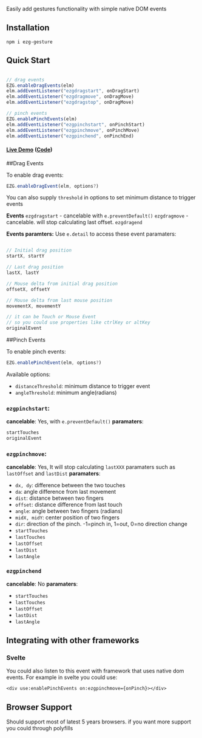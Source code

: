 Easily add gestures functionality with simple native DOM events

## Installation
`npm i ezg-gesture`

## Quick Start
```javascript

// drag events
EZG.enableDragEvents(elm)
elm.addEventListener("ezgdragstart", onDragStart)
elm.addEventListener("ezgdragmove", onDragMove)
elm.addEventListener("ezgdragstop", onDragMove)

// pinch events
EZG.enablePinchEvents(elm)
elm.addEventListener("ezgpinchstart", onPinchStart)
elm.addEventListener("ezgpinchmove", onPinchMove)
elm.addEventListener("ezgpinchend", onPinchEnd)
```

#### [Live Demo](https://mhmd-22.github.io/ezg-gesture/) ([Code](demos/))


##Drag Events

To enable drag events:
```javascript
EZG.enableDragEvent(elm, options?)
```

You can also supply `threshold` in options to set minimum distance to trigger events

**Events**
`ezgdragstart` - cancelable with `e.preventDefault()`
`ezgdragmove` - cancelable. will stop calculating last offset.
`ezgdragend`


**Events paramters:**
Use `e.detail` to access these event paramaters:
```javascript

// Initial drag position
startX, startY

// Last drag position
lastX, lastY

// Mouse delta from initial drag position
offsetX, offsetY

// Mouse delta from last mouse position
movementX, movementY

// it can be Touch or Mouse Event
// so you could use properties like ctrlKey or altKey
originalEvent
```

##Pinch Events

To enable pinch events:
```javascript
EZG.enablePinchEvent(elm, options?)
```

Available options:
* `distanceThreshold`: minimum distance to trigger event
* `angleThreshold`: minimum angle(radians)

### `ezgpinchstart`:
**cancelable**: Yes, with `e.preventDefault()`
**paramaters**:
```javascript
startTouches
originalEvent
```

### `ezgpinchmove`:
**cancelable**: Yes, It will stop calculating `lastXXX` paramaters such as `lastOffset` and `lastDist`
**paramaters**:
* `dx, dy`: difference between the two touches
* `da`: angle difference from last movement
* `dist`: distance between two fingers
* `offset`: distance difference from last touch
* `angle`: angle between two fingers (radians)
* `midX, midY`: center position of two fingers
* `dir`: direction of the pinch. -1=pinch in, 1=out, 0=no direction change
* `startTouches`
* `lastTouches`
* `lastOffset`
* `lastDist`
* `lastAngle`

### `ezgpinchend`
**cancelable**: No
**paramaters**:
* `startTouches`
* `lastTouches`
* `lastOffset`
* `lastDist`
* `lastAngle`


## Integrating with other frameworks

### Svelte
You could also listen to this event with framework that uses native dom events. For example in svelte you could use:

```svelte
<div use:enablePinchEvents on:ezgpinchmove={onPinch}></div>
```

<!-- Full working example in this REPL:  -->

## Browser Support
Should support most of latest 5 years browsers. if you want more support you could through polyfills

